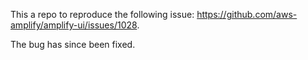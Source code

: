 This a repo to reproduce the following issue: https://github.com/aws-amplify/amplify-ui/issues/1028.

The bug has since been fixed.
